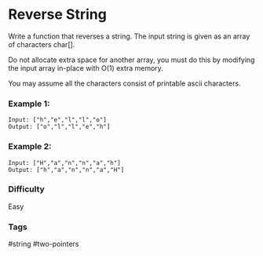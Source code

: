 # Reverse String

Write a function that reverses a string. The input string is given as an array of characters char[].

Do not allocate extra space for another array, you must do this by modifying the input array in-place with O(1) extra memory.

You may assume all the characters consist of printable ascii characters.

### Example 1:

```
Input: ["h","e","l","l","o"]
Output: ["o","l","l","e","h"]
```

### Example 2:

```
Input: ["H","a","n","n","a","h"]
Output: ["h","a","n","n","a","H"]
```

### Difficulty

Easy

### Tags

#string #two-pointers